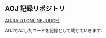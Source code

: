 ## AOJ 記録リポジトリ
  
[AOJ(AIZU ONLINE JUDGE)](https://judge.u-aizu.ac.jp/onlinejudge/)

AOJでACしたコードを記録として載せていきます.
